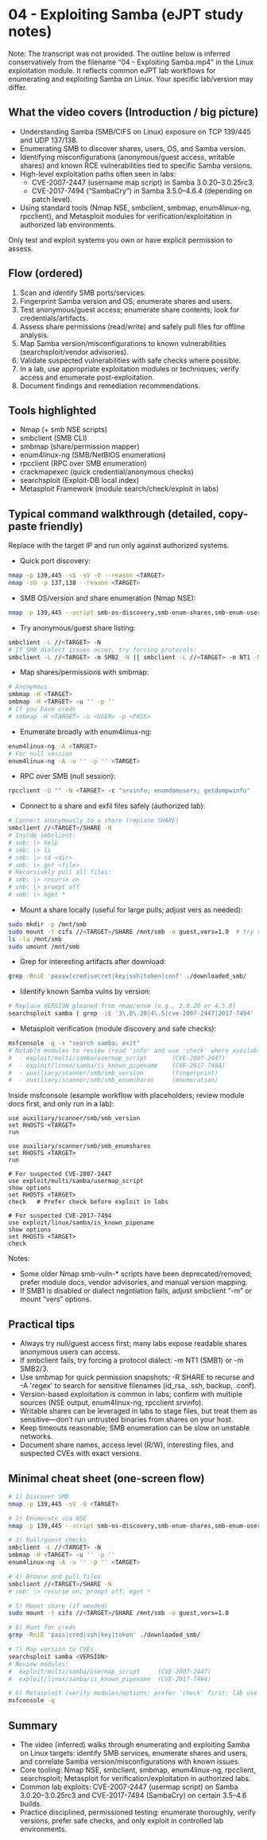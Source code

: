 # 04 - Exploiting Samba (eJPT study notes)

Note: The transcript was not provided. The outline below is inferred conservatively from the filename “04 - Exploiting Samba.mp4” in the Linux exploitation module. It reflects common eJPT lab workflows for enumerating and exploiting Samba on Linux. Your specific lab/version may differ.

## What the video covers (Introduction / big picture)
- Understanding Samba (SMB/CIFS on Linux) exposure on TCP 139/445 and UDP 137/138.
- Enumerating SMB to discover shares, users, OS, and Samba version.
- Identifying misconfigurations (anonymous/guest access, writable shares) and known RCE vulnerabilities tied to specific Samba versions.
- High-level exploitation paths often seen in labs:
  - CVE-2007-2447 (username map script) in Samba 3.0.20–3.0.25rc3.
  - CVE-2017-7494 (“SambaCry”) in Samba 3.5.0–4.6.4 (depending on patch level).
- Using standard tools (Nmap NSE, smbclient, smbmap, enum4linux-ng, rpcclient), and Metasploit modules for verification/exploitation in authorized lab environments.

Only test and exploit systems you own or have explicit permission to assess.

## Flow (ordered)
1. Scan and identify SMB ports/services.
2. Fingerprint Samba version and OS; enumerate shares and users.
3. Test anonymous/guest access; enumerate share contents; look for credentials/artifacts.
4. Assess share permissions (read/write) and safely pull files for offline analysis.
5. Map Samba version/misconfigurations to known vulnerabilities (searchsploit/vendor advisories).
6. Validate suspected vulnerabilities with safe checks where possible.
7. In a lab, use appropriate exploitation modules or techniques; verify access and enumerate post-exploitation.
8. Document findings and remediation recommendations.

## Tools highlighted
- Nmap (+ smb NSE scripts)
- smbclient (SMB CLI)
- smbmap (share/permission mapper)
- enum4linux-ng (SMB/NetBIOS enumeration)
- rpcclient (RPC over SMB enumeration)
- crackmapexec (quick credential/anonymous checks)
- searchsploit (Exploit-DB local index)
- Metasploit Framework (module search/check/exploit in labs)

## Typical command walkthrough (detailed, copy-paste friendly)
Replace <TARGET> with the target IP and run only against authorized systems.

- Quick port discovery:
```bash
nmap -p 139,445 -sS -sV -O --reason <TARGET>
nmap -sU -p 137,138 --reason <TARGET>
```

- SMB OS/version and share enumeration (Nmap NSE):
```bash
nmap -p 139,445 --script smb-os-discovery,smb-enum-shares,smb-enum-users -sV <TARGET>
```

- Try anonymous/guest share listing:
```bash
smbclient -L //<TARGET> -N
# If SMB dialect issues occur, try forcing protocols:
smbclient -L //<TARGET> -m SMB2 -N || smbclient -L //<TARGET> -m NT1 -N
```

- Map shares/permissions with smbmap:
```bash
# Anonymous
smbmap -H <TARGET>
smbmap -H <TARGET> -u '' -p ''
# If you have creds
# smbmap -H <TARGET> -u <USER> -p <PASS>
```

- Enumerate broadly with enum4linux-ng:
```bash
enum4linux-ng -A <TARGET>
# For null session
enum4linux-ng -A -u '' -p '' <TARGET>
```

- RPC over SMB (null session):
```bash
rpcclient -U "" -N <TARGET> -c "srvinfo; enumdomusers; getdompwinfo"
```

- Connect to a share and exfil files safely (authorized lab):
```bash
# Connect anonymously to a share (replace SHARE)
smbclient //<TARGET>/SHARE -N
# Inside smbclient:
# smb: \> help
# smb: \> ls
# smb: \> cd <dir>
# smb: \> get <file>
# Recursively pull all files:
# smb: \> recurse on
# smb: \> prompt off
# smb: \> mget *
```

- Mount a share locally (useful for large pulls; adjust vers as needed):
```bash
sudo mkdir -p /mnt/smb
sudo mount -t cifs //<TARGET>/SHARE /mnt/smb -o guest,vers=1.0  # try vers=2.0/3.0 if needed
ls -la /mnt/smb
sudo umount /mnt/smb
```

- Grep for interesting artifacts after download:
```bash
grep -RniE 'passw|cred|secret|key|ssh|token|conf' ./downloaded_smb/
```

- Identify known Samba vulns by version:
```bash
# Replace VERSION gleaned from nmap/enum (e.g., 3.0.20 or 4.5.0)
searchsploit samba | grep -iE '3\.0\.20|4\.5|cve-2007-2447|2017-7494' || searchsploit samba <VERSION>
```

- Metasploit verification (module discovery and safe checks):
```bash
msfconsole -q -x "search samba; exit"
# Notable modules to review (read 'info' and use 'check' where available):
#  - exploit/multi/samba/usermap_script       (CVE-2007-2447)
#  - exploit/linux/samba/is_known_pipename    (CVE-2017-7494)
#  - auxiliary/scanner/smb/smb_version        (fingerprint)
#  - auxiliary/scanner/smb/smb_enumshares     (enumeration)
```
Inside msfconsole (example workflow with placeholders; review module docs first, and only run in a lab):
```text
use auxiliary/scanner/smb/smb_version
set RHOSTS <TARGET>
run

use auxiliary/scanner/smb/smb_enumshares
set RHOSTS <TARGET>
run

# For suspected CVE-2007-2447
use exploit/multi/samba/usermap_script
show options
set RHOSTS <TARGET>
check   # Prefer check before exploit in labs

# For suspected CVE-2017-7494
use exploit/linux/samba/is_known_pipename
show options
set RHOSTS <TARGET>
check
```

Notes:
- Some older Nmap smb-vuln-* scripts have been deprecated/removed; prefer module docs, vendor advisories, and manual version mapping.
- If SMB1 is disabled or dialect negotiation fails, adjust smbclient “-m” or mount “vers” options.

## Practical tips
- Always try null/guest access first; many labs expose readable shares anonymous users can access.
- If smbclient fails, try forcing a protocol dialect: -m NT1 (SMB1) or -m SMB2/3.
- Use smbmap for quick permission snapshots; -R SHARE to recurse and -A 'regex' to search for sensitive filenames (id_rsa, .ssh, backup, .conf).
- Version-based exploitation is common in labs; confirm with multiple sources (NSE output, enum4linux-ng, rpcclient srvinfo).
- Writable shares can be leveraged in labs to stage files, but treat them as sensitive—don’t run untrusted binaries from shares on your host.
- Keep timeouts reasonable; SMB enumeration can be slow on unstable networks.
- Document share names, access level (R/W), interesting files, and suspected CVEs with exact versions.

## Minimal cheat sheet (one-screen flow)
```bash
# 1) Discover SMB
nmap -p 139,445 -sV -O <TARGET>

# 2) Enumerate via NSE
nmap -p 139,445 --script smb-os-discovery,smb-enum-shares,smb-enum-users -sV <TARGET>

# 3) Null/guest checks
smbclient -L //<TARGET> -N
smbmap -H <TARGET> -u '' -p ''
enum4linux-ng -A -u '' -p '' <TARGET>

# 4) Browse and pull files
smbclient //<TARGET>/SHARE -N
# smb: \> recurse on; prompt off; mget *

# 5) Mount share (if needed)
sudo mount -t cifs //<TARGET>/SHARE /mnt/smb -o guest,vers=1.0

# 6) Hunt for creds
grep -RniE 'pass|cred|ssh|key|token' ./downloaded_smb/

# 7) Map version to CVEs
searchsploit samba <VERSION>
# Review modules:
#  exploit/multi/samba/usermap_script     (CVE-2007-2447)
#  exploit/linux/samba/is_known_pipename  (CVE-2017-7494)

# 8) Metasploit (verify modules/options; prefer 'check' first; lab use only)
msfconsole -q
```

## Summary
- The video (inferred) walks through enumerating and exploiting Samba on Linux targets: identify SMB services, enumerate shares and users, and correlate Samba version/misconfigurations with known issues.
- Core tooling: Nmap NSE, smbclient, smbmap, enum4linux-ng, rpcclient, searchsploit; Metasploit for verification/exploitation in authorized labs.
- Common lab exploits: CVE-2007-2447 (usermap script) on Samba 3.0.20–3.0.25rc3 and CVE-2017-7494 (SambaCry) on certain 3.5–4.6 builds.
- Practice disciplined, permissioned testing: enumerate thoroughly, verify versions, prefer safe checks, and only exploit in controlled lab environments.